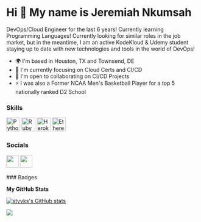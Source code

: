 Hi 👋 My name is Jeremiah Nkumsah
=================================

DevOps/Cloud Engineer for the last 6 years! Currently learning Programming Languages! Currently looking for similar roles in the job market, but in the meantime, I am an active KodeKloud & Udemy student staying up to date with new technologies and tools in the world of DevOps!

* 🌍  I'm based in Houston, TX and Townsend, DE
* 🧠  I'm currently focusing on Cloud Certs and CI/CD
* 🤝  I'm open to collaborating on CI/CD Projects
* ⚡  I was also a Former NCAA Men's Basketball Player for a top 5 nationally ranked D2 School

### Skills

<p align="left">
<a href="https://www.python.org/" target="_blank" rel="noreferrer"><img src="https://raw.githubusercontent.com/danielcranney/readme-generator/main/public/icons/skills/python-colored.svg" width="36" height="36" alt="Python" /></a>
<a href="https://www.ruby-lang.org/en/" target="_blank" rel="noreferrer"><img src="https://raw.githubusercontent.com/danielcranney/readme-generator/main/public/icons/skills/ruby-colored.svg" width="36" height="36" alt="Ruby" /></a>
<a href="https://www.heroku.com/" target="_blank" rel="noreferrer"><img src="https://raw.githubusercontent.com/danielcranney/readme-generator/main/public/icons/skills/heroku-colored.svg" width="36" height="36" alt="Heroku" /></a>
<a href="https://ethereum.org/en/" target="_blank" rel="noreferrer"><img src="https://raw.githubusercontent.com/danielcranney/readme-generator/main/public/icons/skills/ethereum-colored.svg" width="36" height="36" alt="Ethereum" /></a>
</p>

### Socials

<p align="left"> <a href="https://www.github.com/stvvks" target="_blank" rel="noreferrer"><img src="https://raw.githubusercontent.com/danielcranney/readme-generator/main/public/icons/socials/github.svg" width="32" height="32" /></a> <a href="https://www.linkedin.com/in/jeremiah-nkumsah-aa692a220" target="_blank" rel="noreferrer"><img src="https://raw.githubusercontent.com/danielcranney/readme-generator/main/public/icons/socials/linkedin.svg" width="32" height="32" /></a></p>
### Badges

<b>My GitHub Stats</b>

<a href="http://www.github.com/stvvks"><img src="https://github-readme-stats.vercel.app/api?username=stvvks&show_icons=true&hide=issues,&count_private=true&title_color=84cc16&text_color=ffffff&icon_color=14b8a6&bg_color=1c1917&hide_border=true&show_icons=true" alt="stvvks's GitHub stats" /></a>

<a href="http://www.github.com/stvvks"><img src="https://github-readme-streak-stats.herokuapp.com/?user=stvvks&stroke=ffffff&background=1c1917&ring=84cc16&fire=84cc16&currStreakNum=ffffff&currStreakLabel=84cc16&sideNums=ffffff&sideLabels=ffffff&dates=ffffff&hide_border=true" /></a>
